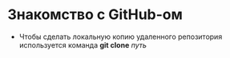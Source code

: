# Знакомство с GitHub-ом 

- Чтобы сделать локальную копию удаленного репозитория используется команда
**git clone**  *путь*

